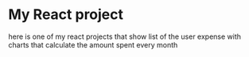 # My React project

here is one of my react projects that show list of the user expense with charts that calculate the amount spent every month  
